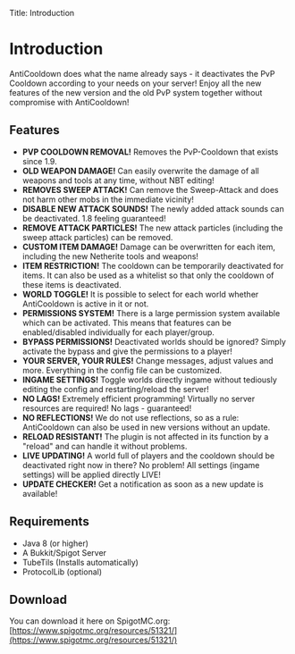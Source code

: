 Title: Introduction

# Introduction

AntiCooldown does what the name already says - it deactivates the PvP Cooldown according to your needs on your server! Enjoy all the new features of the new version and the old PvP system together without compromise with AntiCooldown!

## Features

- **PVP COOLDOWN REMOVAL!** Removes the PvP-Cooldown that exists since 1.9.
- **OLD WEAPON DAMAGE!** Can easily overwrite the damage of all weapons and tools at any time, without NBT editing!
- **REMOVES SWEEP ATTACK!** Can remove the Sweep-Attack and does not harm other mobs in the immediate vicinity!
- **DISABLE NEW ATTACK SOUNDS!** The newly added attack sounds can be deactivated. 1.8 feeling guaranteed!
- **REMOVE ATTACK PARTICLES!** The new attack particles (including the sweep attack particles) can be removed.
- **CUSTOM ITEM DAMAGE!** Damage can be overwritten for each item, including the new Netherite tools and weapons!
- **ITEM RESTRICTION!** The cooldown can be temporarily deactivated for items. It can also be used as a whitelist so that only the cooldown of these items is deactivated.
- **WORLD TOGGLE!** It is possible to select for each world whether AntiCooldown is active in it or not.
- **PERMISSIONS SYSTEM!** There is a large permission system available which can be activated. This means that features can be enabled/disabled individually for each player/group.
- **BYPASS PERMISSIONS!** Deactivated worlds should be ignored? Simply activate the bypass and give the permissions to a player!
- **YOUR SERVER, YOUR RULES!** Change messages, adjust values and more. Everything in the config file can be customized.
- **INGAME SETTINGS!** Toggle worlds directly ingame without tediously editing the config and restarting/reload the server!
- **NO LAGS!** Extremely efficient programming! Virtually no server resources are required! No lags - guaranteed!
- **NO REFLECTIONS!** We do not use reflections, so as a rule: AntiCooldown can also be used in new versions without an update.
- **RELOAD RESISTANT!** The plugin is not affected in its function by a "reload" and can handle it without problems.
- **LIVE UPDATING!** A world full of players and the cooldown should be deactivated right now in there? No problem! All settings (ingame settings) will be applied directly LIVE!
- **UPDATE CHECKER!** Get a notification as soon as a new update is available!

## Requirements

- Java 8 (or higher)
- A Bukkit/Spigot Server
- TubeTils (Installs automatically)
- ProtocolLib (optional)

## Download

You can download it here on SpigotMC.org: [https://www.spigotmc.org/resources/51321/](https://www.spigotmc.org/resources/51321/)
